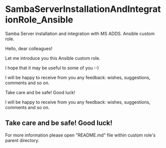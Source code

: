 # SambaServerInstallationAndIntegrationRole_Ansible
Samba Server installation and integration with MS ADDS. 
Ansible custom role.

Hello, dear colleagues! 

Let me introduce you this Ansible custom role. 

I hope that it may be useful to some of you :-)

I will be happy to receive from you any feedback: wishes, suggestions, comments and so on.

Take care and be safe! Good luck!

I will be happy to receive from you any feedback: wishes, suggestions, comments and so on.

Take care and be safe! Good luck!
---
For more information please open "README.md" file within custom role's parent directory. 
